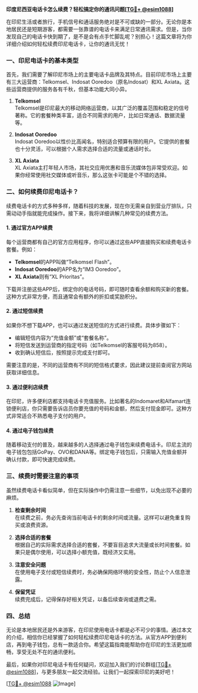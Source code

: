 **印度尼西亚电话卡怎么续费？轻松搞定你的通讯问题[[TG💪+ @esim1088](https://t.me/s/esim1088)]**

在印尼生活或者旅行，手机信号和通话服务绝对是不可或缺的一部分。无论你是本地居民还是短期游客，都需要一张靠谱的电话卡来满足日常通讯需求。但是，当你发现自己的电话卡快到期了，是不是会有点手忙脚乱呢？别担心！这篇文章将为你详细介绍如何轻松续费印尼电话卡，让你的通讯无忧！

### 一、印尼电话卡的基本类型

首先，我们需要了解印尼市场上的主要电话卡品牌及其特点。目前印尼市场上主要有三大运营商：Telkomsel、Indosat Ooredoo（原名Indosat）和XL Axiata。这些运营商提供的服务各有千秋，但基本功能大同小异。

1. **Telkomsel**  
   Telkomsel是印尼最大的移动网络运营商，以其广泛的覆盖范围和稳定的信号著称。它的套餐种类丰富，适合不同需求的用户，比如日常通话、数据流量等。

2. **Indosat Ooredoo**  
   Indosat Ooredoo以性价比高闻名，特别适合预算有限的用户。它提供的套餐也十分灵活，可以根据个人需求选择合适的流量或通话时长。

3. **XL Axiata**  
   XL Axiata主打年轻人市场，其社交应用优惠和音乐流媒体包非常受欢迎。如果你经常使用社交媒体或听音乐，那么这张卡可能是个不错的选择。

### 二、如何续费印尼电话卡？

续费电话卡的方式多种多样，随着科技的发展，现在你无需亲自到营业厅排队，只需动动手指就能完成操作。接下来，我将详细讲解几种常见的续费方法。

#### 1. **通过官方APP续费**
   每个运营商都有自己的官方应用程序，你可以通过这些APP直接购买和续费电话卡套餐。例如：
   - **Telkomsel**的APP叫做“Telkomsel Flash”。
   - **Indosat Ooredoo**的APP名为“IM3 Ooredoo”。
   - **XL Axiata**则有“XL Prioritas”。

   下载并注册这些APP后，绑定你的电话号码，即可随时查看余额和购买新的套餐。这种方式非常方便，而且通常会有额外的折扣或奖励积分。

#### 2. **通过短信续费**
   如果你不想下载APP，也可以通过发送短信的方式进行续费。具体步骤如下：
   - 编辑短信内容为“充值金额”或“套餐名称”。
   - 将短信发送到运营商的指定号码（如Telkomsel的客服号码为858）。
   - 收到确认短信后，按照提示完成支付即可。

   需要注意的是，不同的运营商有不同的短信格式要求，因此建议提前查阅官方网站获取详细信息。

#### 3. **通过便利店续费**
   在印尼，许多便利店都支持电话卡充值服务。比如著名的Indomaret和Alfamart连锁便利店，你只需要告诉店员你要充值的号码和金额，然后支付现金即可。这种方式非常适合不熟悉电子支付的用户。

#### 4. **通过电子钱包续费**
   随着移动支付的普及，越来越多的人选择通过电子钱包来续费电话卡。印尼主流的电子钱包包括GoPay、OVO和DANA等。绑定电子钱包后，只需输入充值金额并确认付款，即可快速完成续费。

### 三、续费时需要注意的事项

虽然续费电话卡看似简单，但在实际操作中仍需注意一些细节，以免出现不必要的麻烦。

1. **检查剩余时间**  
   在续费之前，务必先查询当前电话卡的剩余时间或流量。这样可以避免重复购买或浪费资源。

2. **选择合适的套餐**  
   根据自己的实际需求选择合适的套餐，不要盲目追求大流量或长时间套餐。如果只是偶尔使用，可以选择小额充值，既经济又实用。

3. **注意安全问题**  
   在使用电子支付或短信续费时，务必确保网络环境的安全性，防止个人信息泄露。

4. **保留凭证**  
   续费完成后，记得保存好相关凭证，以备后续查询或退费之需。

### 四、总结

无论是本地居民还是外来游客，在印尼使用电话卡都是必不可少的事情。通过本文的介绍，相信你已经掌握了如何轻松续费印尼电话卡的方法。从官方APP到便利店，再到电子钱包，总有一款适合你。希望这篇指南能帮助你在印尼的生活更加顺畅，享受无处不在的通讯便利。

最后，如果你对印尼电话卡有任何疑问，欢迎加入我们的讨论群组[[TG💪+ @esim1088](https://t.me/s/esim1088)]，与更多朋友一起交流经验。让我们一起探索印尼的美好吧！

[[TG💪+ @esim1088](https://t.me/s/esim1088) ![Image](https://i.postimg.cc/4NQfJmqS/Snipaste-2025-05-13-00-14-12.png)]